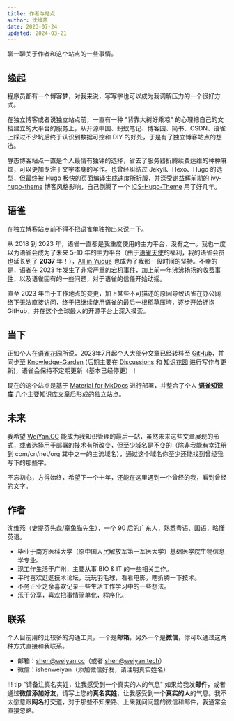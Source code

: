 ```yaml
---
title: 作者与站点
author: 沈维燕
date: 2023-07-24
updated: 2024-03-21
---
```


聊一聊关于作者和这个站点的一些事情。

## 缘起

程序员都有一个博客梦，对我来说，写写字也可以成为我调解压力的一个很好方式。

在独立博客或者说独立站点前，一直有一种 "背靠大树好乘凉" 的心理把自己的文档建立的大平台的服务上，从开源中国、蚂蚁笔记、博客园、简书、CSDN、语雀上踩过不少坑后终于认识到数据可控和 DIY 的好处，于是有了独立博客站点的想法。

静态博客站点一直是个人最情有独钟的选择，省去了服务器折腾续费运维的种种麻烦，可以更加专注于文字本身的写作。也曾经纠结过 Jekyll、Hexo、Hugo 的选型，但最终被 Hugo 极快的页面编译生成速度所折服，并深受[谢益辉](https://github.com/yihui)前期的 [ivy-hugo-theme](https://github.com/shenweiyan/ivy-hugo-theme) 博客风格影响，自己倒腾了一个 [ICS-Hugo-Theme](https://github.com/shenweiyan/ICS-Hugo-Theme) 用了好几年。

## 语雀

在独立博客站点前不得不把语雀单独拎出来说一下。

从 2018 到 2023 年，语雀一直都是我重度使用的主力平台，没有之一。我也一度以为语雀会成为了未来 5-10 年的主力平台（由于[语雀天使](https://weiyan.cc/note/2021-10-14-yuque-vip/)的福利，我的语雀会员也延长到了 **2037** 年！），[All in Yuque](https://www.yuque.com/shenweiyan/notebook/all-in-yuque) 也成为了我那一段时间的坚持。不幸的是，语雀在 2023 年发生了非常严重的[宕机事件](https://www.zhihu.com/question/627448953)，加上前一年沸沸扬扬的[收费事件](https://www.zhihu.com/question/562238887)，以及语雀固有的一些问题，对于语雀的信任开始动摇。

直至 2023 年由于工作地点的变更，加上某些不可描述的原因导致语雀在办公网络下无法直接访问，终于把继续使用语雀的最后一根稻草压垮，逐步开始拥抱 GitHub，并在这个全球最大的开源平台上深入摸索。

## 当下

正如个人在[语雀花园](https://www.yuque.com/shenweiyan)所说，2023年7月起个人大部分文章已经转移至 [GitHub](https://github.com/shenweiyan)，并同步至 [Knowledge-Garden](https://github.com/shenweiyan/Knowledge-Garden/) (后期主要在 [Discussions](https://github.com/shenweiyan/Knowledge-Garden/discussions) 和 [知识花园](https://weiyan.cc/) 进行写作与更新)，语雀会保持不定期更新（基本已经停更）！

现在的这个站点是基于 [Material for MkDocs](https://squidfunk.github.io/mkdocs-material/) 进行部署，并整合了个人 **[语雀知识库](https://www.yuque.com/shenweiyan)** 几个主要知识库文章后形成的独立站点。

## 未来

我希望 [WeiYan.CC](https://weiyan.cc/) 能成为我知识管理的最后一站，虽然未来这些文章展现的形式，或者选择用于部署的技术有所改变，但至少域名是不变的（除非我能有幸注册到 com/cn/net/org 其中之一的主流域名），通过这个域名你至少还能找到曾经我写下的那些字。

不忘初心，方得始终，希望下一个十年，还能在这里遇到一个曾经的我，看到曾经的文字。

## 作者

沈维燕（史提芬先森/章鱼猫先生），一个 90 后的广东人，熟悉粤语、国语，略懂英语。

- 毕业于南方医科大学（原中国人民解放军第一军医大学）基础医学院生物信息学专业。
- 现工作生活于广州，主要从事 BIO & IT 的一些相关工作。
- 平时喜欢逛逛技术论坛，玩玩羽毛球，看看电影，瞎折腾一下技术。
- 不务正业之余喜欢记录一些生活工作学习中的一些想法。
- 乐于分享，喜欢把事情简单化，程序化。

## 联系

个人目前用的比较多的沟通工具，一个是**邮箱**，另外一个是**微信**，你可以通过这两种方式直接和我联系。

- 邮箱：<shen@weiyan.cc>（或者 <shen@weiyan.tech>）
- 微信：ishenweiyan（添加微信好友，请注明真实姓名）

!!! tip "请备注真名实姓，让我感受到一个真实的人的气息"
    如果给我发**邮件**，或者通过**微信添加好友**，请写上您的**真名实姓**，让我感受到一个**真实的人**的气息。我不太愿意跟**网名**打交道，对于那些不知来路、上来就问问题的微信和邮件，我通常会直接忽略。

<script src="https://giscus.app/client.js"
	data-repo="shenweiyan/Digital-Garden"
	data-repo-id="R_kgDOKgxWlg"
	data-mapping="number"
	data-term="4"
	data-reactions-enabled="1"
	data-emit-metadata="0"
	data-input-position="bottom"
	data-theme="light"
	data-lang="zh-CN"
	crossorigin="anonymous"
	async>
</script>
